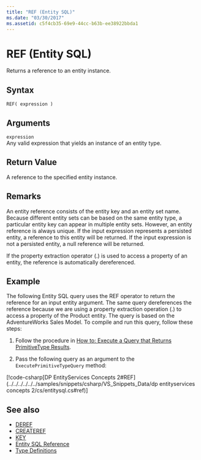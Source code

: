 ```yaml
---
title: "REF (Entity SQL)"
ms.date: "03/30/2017"
ms.assetid: c5f4cb35-69e9-44cc-b63b-ee38922bbda1
---
```

# REF (Entity SQL)
Returns a reference to an entity instance.  
  
## Syntax  
  
```  
REF( expression )   
```  
  
## Arguments  
 `expression`  
 Any valid expression that yields an instance of an entity type.  
  
## Return Value  
 A reference to the specified entity instance.  
  
## Remarks  
 An entity reference consists of the entity key and an entity set name. Because different entity sets can be based on the same entity type, a particular entity key can appear in multiple entity sets. However, an entity reference is always unique. If the input expression represents a persisted entity, a reference to this entity will be returned. If the input expression is not a persisted entity, a null reference will be returned.  
  
 If the property extraction operator (.) is used to access a property of an entity, the reference is automatically dereferenced.  
  
## Example  
 The following Entity SQL query uses the REF operator to return the reference for an input entity argument. The same query dereferences the reference because we are using a property extraction operation (.) to access a property of the Product entity. The query is based on the AdventureWorks Sales Model. To compile and run this query, follow these steps:  
  
1. Follow the procedure in [How to: Execute a Query that Returns PrimitiveType Results](../how-to-execute-a-query-that-returns-primitivetype-results.md).  
  
2. Pass the following query as an argument to the `ExecutePrimitiveTypeQuery` method:  
  
 [!code-csharp[DP EntityServices Concepts 2#REF](../../../../../../samples/snippets/csharp/VS_Snippets_Data/dp entityservices concepts 2/cs/entitysql.cs#ref)]  
  
## See also

- [DEREF](deref-entity-sql.md)
- [CREATEREF](createref-entity-sql.md)
- [KEY](key-entity-sql.md)
- [Entity SQL Reference](entity-sql-reference.md)
- [Type Definitions](type-definitions-entity-sql.md)
